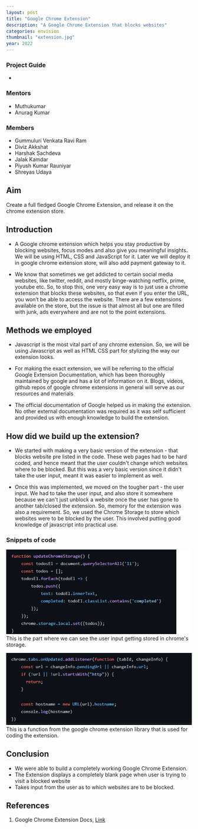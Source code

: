 ```yaml
---
layout: post
title: "Google Chrome Extension"
description: "A Google Chrome Extension that blocks websites"
categories: envision
thumbnail: "extension.jpg"
year: 2022
---
```


### Project Guide

- 

### Mentors

- Muthukumar
- Anurag Kumar

### Members

- Gummuluri Venkata Ravi Ram
- Diviz Akkshat
- Harshak Sachdeva
- Jalak Kamdar
- Piyush Kumar Rauniyar
- Shreyas Udaya

## Aim

Create a full fledged Google Chrome Extension, and release it on the chrome extension store.

## Introduction

- A Google chrome extension which helps you stay productive by blocking websites, focus modes and also give you meaningful insights. We will be using HTML, CSS and JavaScript for it. Later we will deploy it in google chrome extension store, will also add payment gateway to it.

- We know that sometimes we get addicted to certain social media websites, like twitter, reddit, and mostly binge-watching
netflix, prime, youtube etc. So, to stop this, one very easy way is to just use a chrome extension that blocks these websites, so
that even if you enter the URL, you won’t be able to access the website. There are a few extensions available on the store, but
the issue is that almost all but one are filled with junk, ads everywhere and are not to the point extensions.

## Methods we employed

- Javascript is the most vital part of any chrome extension. So, we will be using Javascript as well as HTML CSS part for
stylizing the way our extension looks.

- For making the exact extension, we will be referring to the official Google Extension Documentation, which has been
thoroughly maintained by google and has a lot of information on it. Blogs, videos, github repos of google chrome extensions in
general will serve as our resources and materials

- The official documentation of Google helped us in making the extension. No other external documentation was required as it was self sufficient and provided us with enough knowledge to build the extension.

## How did we build up the extension?

- We started with making a very basic version of the extension - that blocks website pre listed in the code. These web pages had to be hard coded, and hence meant that the user couldn't change which websites where to be blocked. But this was a very basic version since it didn't take the user input, meant it was easier to implement as well.

- Once this was implemented, we moved on the tougher part - the user input. We had to take the user input, and also store it somewhere because we can't just unblock a website once the user has gone to another tab/closed the extension. So, memory for the extension was also a requirement. So, we used the Chrome Storage to store which websites were to be blocked by the user. This involved putting good knowledge of javascript into practical use.

### Snippets of code

![image_1](chromeExt1.png)
This is the part where we can see the user input getting stored in chrome's storage.

![image_2](chromeExt2.png)
This is a function from the google chrome extension library that is used for coding the extension.

## Conclusion

- We were able to build a completely working Google Chrome Extension.
- The Extension displays a completely blank page when user is trying to visit a blocked website
- Takes input from the user as to which websites are to be blocked.

## References

1. Google Chrome Extension Docs, [Link](https://developer.chrome.com/docs/extensions/)
